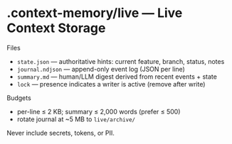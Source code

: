 # .context-memory/live — Live Context Storage

Files
- `state.json` — authoritative hints: current feature, branch, status, notes
- `journal.ndjson` — append-only event log (JSON per line)
- `summary.md` — human/LLM digest derived from recent events + state
- `lock` — presence indicates a writer is active (remove after write)

Budgets
- per-line ≤ 2 KB; summary ≤ 2,000 words (prefer ≤ 500)
- rotate journal at ~5 MB to `live/archive/`

Never include secrets, tokens, or PII.
